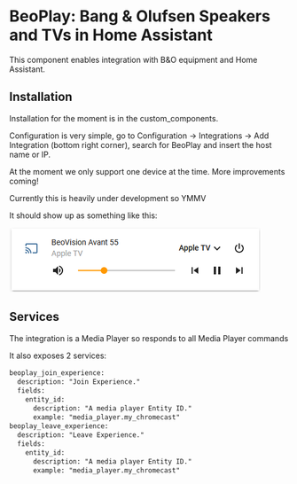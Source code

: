 # BeoPlay: Bang & Olufsen Speakers and TVs in Home Assistant

This component enables integration with B&O equipment and Home Assistant. 

## Installation

Installation for the moment is in the custom_components.

Configuration is very simple, go to Configuration -> Integrations -> Add Integration (bottom right corner), search for BeoPlay and insert the host name or IP.

At the moment we only support one device at the time. More improvements coming!

Currently this is heavily under development so YMMV

It should show up as something like this:

![beoplay_mini_media_player.png](./beoplay_mini_media_player.png)

## Services

The integration is a Media Player so responds to all Media Player commands

It also exposes 2 services:

```
beoplay_join_experience:
  description: "Join Experience."
  fields:
    entity_id:
      description: "A media player Entity ID."
      example: "media_player.my_chromecast"
beoplay_leave_experience:
  description: "Leave Experience."
  fields:
    entity_id:
      description: "A media player Entity ID."
      example: "media_player.my_chromecast"
```
